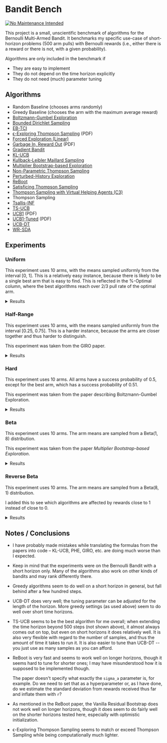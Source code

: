 # Bandit Bench

[![No Maintenance Intended](http://unmaintained.tech/badge.svg)](http://unmaintained.tech/)

This project is a small, unscientific benchmark of algorithms for the Bernoulli
Multi-Armed Bandit. It benchmarks my specific use-case of short-horizon problems
(500 arm pulls) with Bernoulli rewards (i.e., either there is a reward or there
is not, with a given probability).

Algorithms are only included in the benchmark if

- They are easy to implement
- They do not depend on the time horizon explicitly
- They do not need (much) parameter tuning

## Algorithms

- Random Baseline (chooses arms randomly)
- Greedy Baseline (chooses the arm with the maximum average reward)
- [Boltzmann-Gumbel Exploration](https://arxiv.org/abs/1705.10257)
- [Bounded Dirichlet Sampling](https://arxiv.org/abs/2111.09724)
- [EB-TCI](https://arxiv.org/abs/2206.05979)
- [ϵ-Exploring Thompson Sampling](https://proceedings.mlr.press/v202/jin23b/jin23b.pdf) (PDF)
- [Forced Exploration (Linear)](https://arxiv.org/abs/2312.07285)
- [Garbage In, Reward Out](http://proceedings.mlr.press/v97/kveton19a/kveton19a.pdf) (PDF)
- [Gradient Bandit](https://arxiv.org/abs/2402.17235)
- [KL-UCB](https://arxiv.org/abs/1102.2490)
- [Kullback-Leibler Maillard Sampling](https://arxiv.org/abs/2304.14989)
- [Multiplier Bootstrap-based Exploration](https://arxiv.org/abs/2302.01543)
- [Non-Parametric Thompson Sampling](https://proceedings.mlr.press/v117/riou20a.html)
- [Perturbed-History Exploration](https://arxiv.org/abs/1902.10089)
- [ReBoot](https://arxiv.org/abs/2002.08436)
- [Satisficing Thompson Sampling](https://arxiv.org/abs/1704.09028)
- [Thompson Sampling with Virtual Helping Agents (C3)](https://arxiv.org/abs/2209.08197)
- Thompson Sampling
- [Tsallis-INF](https://arxiv.org/abs/1807.07623)
- [TS-UCB](https://arxiv.org/abs/2006.06372)
- [UCB1](https://homes.di.unimi.it/~cesabian/Pubblicazioni/ml-02.pdf) (PDF)
- [UCB1-Tuned](https://homes.di.unimi.it/~cesabian/Pubblicazioni/ml-02.pdf) (PDF)
- [UCB-DT](https://arxiv.org/abs/2110.02690)
- [WR-SDA](https://arxiv.org/abs/2010.14323)

## Experiments

### Uniform

This experiment uses 10 arms, with the means sampled uniformly from the interval
[0, 1]. This is a relatively easy instance, because there is likely to be a
single best arm that is easy to find. This is reflected in the %-Optimal column,
where the best algorithms reach over 2/3 pull rate of the optimal arm.

<details>
<summary>Results</summary>

<!-- `> cat uniform.md` -->
<!-- BEGIN mdsh -->
| Algorithm                                                   | %-Optimal | Regret (Mean) | Regret (Median Absolute Deviation) |  Time  |
| ----------------------------------------------------------- | --------: | ------------: | ---------------------------------: | :----: |
| Vanilla Residual Bootstrap (init=1)                         |     73.31 |       16.9644 |                             3.0372 | 0.04s  |
| TS-UCB (100 samples)                                        |     72.43 |       17.4061 |                             3.2706 | 11.61s |
| TS-UCB (10 samples)                                         |     72.88 |       17.8546 |                             3.5976 | 1.17s  |
| UCB-DT (γ=1.00)                                             |     70.73 |       18.2706 |                             2.5295 | 0.51s  |
| UCB-DT (γ=0.90)                                             |     73.02 |       18.3178 |                             2.4600 | 0.51s  |
| UCB-DT (γ=0.95)                                             |     72.98 |       18.3323 |                             2.4505 | 0.51s  |
| UCB-DT (γ=0.75)                                             |     72.98 |       18.3605 |                             2.4852 | 0.52s  |
| Vanilla Residual Bootstrap (init=5)                         |     74.14 |       18.3977 |                             4.6928 | 0.04s  |
| Vanilla Residual Bootstrap (init=0)                         |     70.53 |       18.4180 |                             2.5125 | 0.05s  |
| ReBoot (r=0.50)                                             |     69.90 |       18.5399 |                             2.5231 | 0.04s  |
| ReBoot (r=0.25)                                             |     69.10 |       18.8862 |                             2.4942 | 0.05s  |
| ReBoot (r=0.90)                                             |     70.89 |       19.0026 |                             2.8707 | 0.04s  |
| ReBoot (r=1.00)                                             |     70.75 |       19.6511 |                             2.9337 | 0.04s  |
| Greedy                                                      |     67.48 |       19.7483 |                             2.4973 | 0.03s  |
| TS-UCB (1 samples)                                          |     72.28 |       19.9767 |                             5.3785 | 0.14s  |
| Thompson Sampling with Virtual Helping Agents (Combiner C3) |     63.36 |       21.1298 |                             6.2710 | 4.02s  |
| WR-SDA                                                      |     67.66 |       23.8199 |                             5.0460 | 0.35s  |
| Optimistic Thompson Sampling                                |     69.69 |       25.4924 |                             7.1978 | 0.17s  |
| Multiplier Bootstrap-based Exploration                      |     67.82 |       26.0614 |                             3.6393 | 0.99s  |
| ReBoot (r=1.50)                                             |     70.37 |       26.4939 |                             3.5531 | 0.04s  |
| ϵ-Exploring Thompson Sampling                               |     64.31 |       27.5471 |                             8.9868 | 0.03s  |
| Thompson Sampling                                           |     67.00 |       28.9445 |                             7.1632 | 0.13s  |
| Satisficing Thompson Sampling (ϵ=0.005)                     |     66.88 |       29.0225 |                             7.0900 | 0.17s  |
| Satisficing Thompson Sampling (ϵ=0.010)                     |     66.49 |       29.3398 |                             6.9895 | 0.17s  |
| KL-UCB                                                      |     67.56 |       29.6893 |                             7.4957 | 1.39s  |
| ReBoot (r=1.70)                                             |     68.47 |       31.4177 |                             3.6511 | 0.04s  |
| UCB1-Tuned                                                  |     62.81 |       31.7769 |                             3.6345 | 0.07s  |
| Non-Parametric Thompson Sampling                            |     64.59 |       33.8504 |                             7.0679 | 0.68s  |
| Bounded Dirichlet Sampling                                  |     64.70 |       34.2376 |                             7.1518 | 0.34s  |
| Satisficing Thompson Sampling (ϵ=0.050)                     |     58.20 |       34.9791 |                             6.9401 | 0.17s  |
| Kullback-Leibler Maillard Sampling                          |     60.53 |       37.5467 |                             8.4138 | 0.11s  |
| Perturbed-History Exploration (a=1.1)                       |     57.78 |       37.8970 |                             5.6488 | 0.13s  |
| ReBoot (r=2.10)                                             |     63.19 |       42.4910 |                             4.3076 | 0.04s  |
| Satisficing Thompson Sampling (ϵ=0.100)                     |     44.92 |       44.1840 |                            10.6738 | 0.17s  |
| Garbage In, Reward Out (a=0.10)                             |     57.08 |       44.4496 |                             4.8697 | 0.14s  |
| Tsallis-INF                                                 |     55.26 |       46.5441 |                             5.8549 | 0.21s  |
| Garbage In, Reward Out (a=0.33)                             |     51.88 |       51.5502 |                             5.3784 | 0.17s  |
| EB-TCI                                                      |     42.95 |       56.0202 |                            16.1098 | 0.07s  |
| Perturbed-History Exploration (a=2.1)                       |     48.19 |       56.7164 |                             6.0494 | 0.16s  |
| Garbage In, Reward Out (a=1.00)                             |     43.64 |       66.8026 |                             7.0771 | 0.19s  |
| Boltzmann-Gumbel Exploration                                |     44.52 |       69.1820 |                             6.7076 | 0.07s  |
| UCB1                                                        |     34.84 |       87.3965 |                            10.1205 | 0.05s  |
| Gradient Bandit                                             |     30.56 |      111.1047 |                            17.4381 | 0.08s  |
| Gradient Bandit (with baseline)                             |     31.78 |      114.0673 |                            11.6366 | 0.07s  |
| Forced Exploration                                          |     39.67 |      120.7367 |                            16.8185 | 0.02s  |
| Random                                                      |      9.99 |      205.0580 |                            30.3100 | 0.01s  |
<!-- END mdsh -->

</details>

### Half-Range

This experiment uses 10 arms, with the means sampled uniformly from the interval
\[0.25, 0.75\]. This is a harder instance, because the arms are closer together
and thus harder to distinguish.

This experiment was taken from the GIRO paper.

<details>
<summary>Results</summary>

<!-- `> cat half_range.md` -->
<!-- BEGIN mdsh -->
| Algorithm                                                   | %-Optimal | Regret (Mean) | Regret (Median Absolute Deviation) |  Time  |
| ----------------------------------------------------------- | --------: | ------------: | ---------------------------------: | :----: |
| Vanilla Residual Bootstrap (init=1)                         |     45.94 |       24.6010 |                             6.5389 | 0.04s  |
| UCB-DT (γ=0.90)                                             |     44.11 |       25.7379 |                             7.1522 | 0.53s  |
| UCB-DT (γ=0.95)                                             |     44.07 |       25.7444 |                             7.1627 | 0.53s  |
| UCB-DT (γ=0.75)                                             |     44.20 |       25.7518 |                             7.1508 | 0.53s  |
| Thompson Sampling with Virtual Helping Agents (Combiner C3) |     44.83 |       26.7704 |                             8.7872 | 1.87s  |
| TS-UCB (100 samples)                                        |     44.83 |       27.4483 |                             6.6267 | 11.68s |
| Vanilla Residual Bootstrap (init=0)                         |     39.98 |       27.7827 |                             9.2352 | 0.04s  |
| ReBoot (r=1.00)                                             |     41.18 |       27.8871 |                             8.3985 | 0.04s  |
| ReBoot (r=0.25)                                             |     39.43 |       27.9227 |                             9.4988 | 0.05s  |
| Greedy                                                      |     39.00 |       28.0151 |                             9.7636 | 0.03s  |
| ReBoot (r=0.90)                                             |     40.63 |       28.0172 |                             8.8135 | 0.04s  |
| UCB-DT (γ=1.00)                                             |     39.38 |       28.0689 |                             9.7290 | 0.52s  |
| ReBoot (r=0.50)                                             |     39.52 |       28.0805 |                             9.6491 | 0.04s  |
| TS-UCB (10 samples)                                         |     45.12 |       28.1337 |                             6.0061 | 1.18s  |
| Vanilla Residual Bootstrap (init=5)                         |     43.54 |       30.2281 |                             6.9636 | 0.04s  |
| ϵ-Exploring Thompson Sampling                               |     41.08 |       30.8109 |                             9.0357 | 0.04s  |
| Multiplier Bootstrap-based Exploration                      |     42.47 |       30.9818 |                             6.6402 | 1.00s  |
| TS-UCB (1 samples)                                          |     42.42 |       31.6765 |                             6.1443 | 0.14s  |
| ReBoot (r=1.50)                                             |     42.27 |       31.7111 |                             6.1746 | 0.04s  |
| WR-SDA                                                      |     38.17 |       34.3574 |                             7.8687 | 0.55s  |
| ReBoot (r=1.70)                                             |     39.81 |       35.3730 |                             6.1512 | 0.04s  |
| UCB1-Tuned                                                  |     39.23 |       36.0362 |                             5.7070 | 0.07s  |
| Optimistic Thompson Sampling                                |     37.57 |       38.4989 |                             7.1213 | 0.18s  |
| Thompson Sampling                                           |     35.68 |       40.6934 |                             7.4756 | 0.13s  |
| Satisficing Thompson Sampling (ϵ=0.005)                     |     35.61 |       40.7462 |                             7.4738 | 0.17s  |
| Satisficing Thompson Sampling (ϵ=0.010)                     |     35.54 |       40.8342 |                             7.6058 | 0.17s  |
| ReBoot (r=2.10)                                             |     36.02 |       41.5702 |                             6.5876 | 0.04s  |
| Perturbed-History Exploration (a=1.1)                       |     34.15 |       42.4480 |                             7.6337 | 0.15s  |
| KL-UCB                                                      |     35.22 |       42.8549 |                             6.2878 | 1.48s  |
| EB-TCI                                                      |     30.68 |       43.1680 |                             8.8295 | 0.07s  |
| Satisficing Thompson Sampling (ϵ=0.050)                     |     33.15 |       43.2663 |                             8.0491 | 0.17s  |
| Non-Parametric Thompson Sampling                            |     33.66 |       43.8953 |                             7.4578 | 0.70s  |
| Bounded Dirichlet Sampling                                  |     33.37 |       44.9539 |                             7.9732 | 0.43s  |
| Garbage In, Reward Out (a=0.10)                             |     32.82 |       44.9909 |                             7.5012 | 0.17s  |
| Tsallis-INF                                                 |     33.02 |       45.9683 |                             8.4113 | 0.22s  |
| Kullback-Leibler Maillard Sampling                          |     30.15 |       48.1212 |                             8.2677 | 0.12s  |
| Satisficing Thompson Sampling (ϵ=0.100)                     |     27.97 |       48.1233 |                            10.0095 | 0.17s  |
| Garbage In, Reward Out (a=0.33)                             |     30.19 |       49.2192 |                             8.0236 | 0.19s  |
| Perturbed-History Exploration (a=2.1)                       |     28.34 |       52.5133 |                             8.3130 | 0.17s  |
| Garbage In, Reward Out (a=1.00)                             |     25.47 |       58.0660 |                             8.8999 | 0.20s  |
| Boltzmann-Gumbel Exploration                                |     25.93 |       58.3994 |                             8.7698 | 0.08s  |
| Forced Exploration                                          |     27.38 |       65.0601 |                             9.4003 | 0.02s  |
| UCB1                                                        |     20.65 |       68.4993 |                            10.1090 | 0.05s  |
| Gradient Bandit                                             |     19.16 |       75.6775 |                            12.1688 | 0.08s  |
| Gradient Bandit (with baseline)                             |     18.70 |       77.4743 |                            10.5750 | 0.07s  |
| Random                                                      |      9.99 |      102.5290 |                            15.1550 | 0.01s  |
<!-- END mdsh -->

</details>

### Hard

This experiment uses 10 arms. All arms have a success probability of 0.5, except
for the best arm, which has a success probability of 0.51.

This experiment was taken from the paper describing Boltzmann-Gumbel Exploration.

<details>
<summary>Results</summary>

<!-- `> cat hard.md` -->
<!-- BEGIN mdsh -->
| Algorithm                                                   | %-Optimal | Regret (Mean) | Regret (Median Absolute Deviation) |  Time  |
| ----------------------------------------------------------- | --------: | ------------: | ---------------------------------: | :----: |
| Greedy                                                      |     16.60 |        4.1700 |                             0.0100 | 0.03s  |
| ReBoot (r=0.25)                                             |     14.23 |        4.2883 |                             0.0200 | 0.05s  |
| Vanilla Residual Bootstrap (init=0)                         |     13.97 |        4.3017 |                             0.0600 | 0.04s  |
| ϵ-Exploring Thompson Sampling                               |     13.52 |        4.3242 |                             0.1100 | 0.04s  |
| UCB-DT (γ=0.90)                                             |     13.15 |        4.3424 |                             0.0100 | 0.53s  |
| UCB-DT (γ=0.95)                                             |     13.15 |        4.3424 |                             0.0100 | 0.53s  |
| UCB-DT (γ=1.00)                                             |     13.07 |        4.3464 |                             0.0200 | 0.53s  |
| ReBoot (r=0.50)                                             |     13.07 |        4.3467 |                             0.0200 | 0.05s  |
| Forced Exploration                                          |     13.05 |        4.3476 |                             0.1900 | 0.02s  |
| UCB-DT (γ=0.75)                                             |     12.93 |        4.3535 |                             0.0100 | 0.53s  |
| Vanilla Residual Bootstrap (init=1)                         |     12.84 |        4.3582 |                             0.1700 | 0.04s  |
| ReBoot (r=0.90)                                             |     12.62 |        4.3688 |                             0.1300 | 0.05s  |
| ReBoot (r=1.00)                                             |     12.46 |        4.3769 |                             0.1800 | 0.04s  |
| TS-UCB (100 samples)                                        |     12.06 |        4.3971 |                             0.2500 | 11.74s |
| ReBoot (r=1.50)                                             |     11.62 |        4.4190 |                             0.3800 | 0.04s  |
| TS-UCB (10 samples)                                         |     11.58 |        4.4209 |                             0.4400 | 1.19s  |
| Vanilla Residual Bootstrap (init=5)                         |     11.51 |        4.4247 |                             0.4400 | 0.04s  |
| EB-TCI                                                      |     11.50 |        4.4250 |                             0.4400 | 0.08s  |
| Multiplier Bootstrap-based Exploration                      |     11.49 |        4.4257 |                             0.2500 | 1.00s  |
| Thompson Sampling with Virtual Helping Agents (Combiner C3) |     11.48 |        4.4258 |                             0.4000 | 0.74s  |
| WR-SDA                                                      |     11.44 |        4.4278 |                             0.3200 | 0.37s  |
| ReBoot (r=1.70)                                             |     11.34 |        4.4332 |                             0.4200 | 0.04s  |
| TS-UCB (1 samples)                                          |     11.26 |        4.4368 |                             0.4600 | 0.14s  |
| Optimistic Thompson Sampling                                |     11.26 |        4.4371 |                             0.4400 | 0.18s  |
| Tsallis-INF                                                 |     11.25 |        4.4377 |                             0.2900 | 0.22s  |
| ReBoot (r=2.10)                                             |     11.24 |        4.4380 |                             0.4200 | 0.05s  |
| Non-Parametric Thompson Sampling                            |     11.22 |        4.4391 |                             0.4100 | 0.71s  |
| Thompson Sampling                                           |     11.21 |        4.4397 |                             0.4300 | 0.14s  |
| Satisficing Thompson Sampling (ϵ=0.005)                     |     11.20 |        4.4398 |                             0.4400 | 0.18s  |
| Satisficing Thompson Sampling (ϵ=0.010)                     |     11.20 |        4.4401 |                             0.4400 | 0.17s  |
| Perturbed-History Exploration (a=1.1)                       |     11.20 |        4.4402 |                             0.4300 | 0.16s  |
| Garbage In, Reward Out (a=0.10)                             |     11.19 |        4.4404 |                             0.4200 | 0.18s  |
| Satisficing Thompson Sampling (ϵ=0.050)                     |     11.15 |        4.4426 |                             0.4100 | 0.17s  |
| Garbage In, Reward Out (a=0.33)                             |     11.08 |        4.4462 |                             0.3700 | 0.19s  |
| KL-UCB                                                      |     11.06 |        4.4468 |                             0.3000 | 1.48s  |
| Perturbed-History Exploration (a=2.1)                       |     10.95 |        4.4524 |                             0.3300 | 0.18s  |
| Kullback-Leibler Maillard Sampling                          |     10.94 |        4.4530 |                             0.3300 | 0.12s  |
| Bounded Dirichlet Sampling                                  |     10.91 |        4.4545 |                             0.2900 | 0.39s  |
| UCB1-Tuned                                                  |     10.82 |        4.4591 |                             0.4600 | 0.07s  |
| Satisficing Thompson Sampling (ϵ=0.100)                     |     10.78 |        4.4612 |                             0.3100 | 0.18s  |
| Boltzmann-Gumbel Exploration                                |     10.73 |        4.4636 |                             0.2600 | 0.07s  |
| Garbage In, Reward Out (a=1.00)                             |     10.72 |        4.4642 |                             0.2600 | 0.21s  |
| UCB1                                                        |     10.26 |        4.4872 |                             0.1300 | 0.04s  |
| Gradient Bandit (with baseline)                             |     10.23 |        4.4885 |                             0.1100 | 0.07s  |
| Gradient Bandit                                             |     10.18 |        4.4912 |                             0.1300 | 0.08s  |
| Random                                                      |      9.98 |        4.5008 |                             0.0400 | 0.01s  |
<!-- END mdsh -->

</details>

### Beta

This experiment uses 10 arms. The arm means are sampled from a Beta(1, 8) distribution.

This experiment was taken from the paper *Multiplier Bootstrap-based Exploration*.

<details>
<summary>Results</summary>

<!-- `> cat beta.md` -->
<!-- BEGIN mdsh -->
| Algorithm                                                   | %-Optimal | Regret (Mean) | Regret (Median Absolute Deviation) |  Time  |
| ----------------------------------------------------------- | --------: | ------------: | ---------------------------------: | :----: |
| Vanilla Residual Bootstrap (init=1)                         |     56.71 |       22.3221 |                             4.6914 | 0.05s  |
| ReBoot (r=1.00)                                             |     55.00 |       22.7015 |                             5.7422 | 0.05s  |
| UCB-DT (γ=0.75)                                             |     55.00 |       22.7051 |                             6.0302 | 0.50s  |
| UCB-DT (γ=0.95)                                             |     54.67 |       22.8374 |                             6.0357 | 0.50s  |
| UCB-DT (γ=0.90)                                             |     54.53 |       22.8662 |                             6.0630 | 0.50s  |
| UCB-DT (γ=1.00)                                             |     53.44 |       22.9767 |                             7.3694 | 0.49s  |
| ReBoot (r=0.90)                                             |     53.45 |       23.1910 |                             6.5038 | 0.05s  |
| Thompson Sampling with Virtual Helping Agents (Combiner C3) |     56.91 |       23.2902 |                             7.1493 | 2.84s  |
| TS-UCB (100 samples)                                        |     56.19 |       25.1924 |                             4.4774 | 12.54s |
| ReBoot (r=1.50)                                             |     55.33 |       25.5983 |                             4.8770 | 0.05s  |
| Multiplier Bootstrap-based Exploration                      |     54.92 |       25.7531 |                             5.7460 | 1.01s  |
| TS-UCB (10 samples)                                         |     54.99 |       26.7554 |                             4.4802 | 1.27s  |
| ReBoot (r=1.70)                                             |     54.15 |       27.8226 |                             5.3817 | 0.05s  |
| TS-UCB (1 samples)                                          |     52.72 |       29.8275 |                             5.0292 | 0.15s  |
| ReBoot (r=0.50)                                             |     44.19 |       30.2711 |                            12.3522 | 0.05s  |
| ReBoot (r=2.10)                                             |     51.74 |       32.4011 |                             6.6040 | 0.05s  |
| ϵ-Exploring Thompson Sampling                               |     44.70 |       33.6912 |                            12.4300 | 0.04s  |
| UCB1-Tuned                                                  |     48.78 |       34.1720 |                             5.7265 | 0.08s  |
| Vanilla Residual Bootstrap (init=5)                         |     48.61 |       35.5557 |                             5.6832 | 0.04s  |
| Optimistic Thompson Sampling                                |     47.54 |       36.0169 |                             6.2395 | 0.19s  |
| Garbage In, Reward Out (a=0.10)                             |     46.27 |       36.5880 |                             6.6192 | 0.14s  |
| Satisficing Thompson Sampling (ϵ=0.005)                     |     45.53 |       38.0235 |                             6.6411 | 0.18s  |
| Thompson Sampling                                           |     45.50 |       38.0338 |                             6.6413 | 0.14s  |
| Satisficing Thompson Sampling (ϵ=0.010)                     |     45.41 |       38.1336 |                             6.6271 | 0.18s  |
| KL-UCB                                                      |     45.13 |       38.3085 |                             5.9510 | 1.45s  |
| Vanilla Residual Bootstrap (init=0)                         |     38.13 |       39.3544 |                            19.2688 | 0.05s  |
| ReBoot (r=0.25)                                             |     37.92 |       39.3729 |                            19.8975 | 0.05s  |
| Non-Parametric Thompson Sampling                            |     44.28 |       39.6896 |                             6.8661 | 0.70s  |
| Greedy                                                      |     37.36 |       39.9645 |                            20.3130 | 0.03s  |
| Bounded Dirichlet Sampling                                  |     44.03 |       40.2371 |                             6.7909 | 0.43s  |
| WR-SDA                                                      |     37.82 |       40.8505 |                            18.3470 | 0.67s  |
| Satisficing Thompson Sampling (ϵ=0.050)                     |     41.92 |       41.3247 |                             7.3104 | 0.18s  |
| Kullback-Leibler Maillard Sampling                          |     41.32 |       41.7427 |                             7.4157 | 0.12s  |
| Perturbed-History Exploration (a=1.1)                       |     41.26 |       43.0633 |                             7.6161 | 0.16s  |
| Garbage In, Reward Out (a=0.33)                             |     38.72 |       46.2679 |                             7.9517 | 0.18s  |
| Satisficing Thompson Sampling (ϵ=0.100)                     |     33.92 |       48.8980 |                             9.5939 | 0.19s  |
| Perturbed-History Exploration (a=2.1)                       |     33.06 |       54.2431 |                             9.6641 | 0.19s  |
| Tsallis-INF                                                 |     32.65 |       55.1568 |                            11.1605 | 0.24s  |
| Forced Exploration                                          |     33.93 |       58.8258 |                            16.0080 | 0.03s  |
| EB-TCI                                                      |     24.85 |       58.9761 |                            22.9968 | 0.08s  |
| Garbage In, Reward Out (a=1.00)                             |     29.74 |       58.9955 |                            11.3563 | 0.22s  |
| Boltzmann-Gumbel Exploration                                |     30.21 |       59.0762 |                            11.4529 | 0.08s  |
| UCB1                                                        |     22.44 |       70.4627 |                            16.8609 | 0.05s  |
| Gradient Bandit                                             |     20.43 |       75.0125 |                            17.3070 | 0.08s  |
| Gradient Bandit (with baseline)                             |     20.06 |       75.7085 |                            17.5892 | 0.08s  |
| Random                                                      |      9.99 |       94.2791 |                            25.9206 | 0.01s  |
<!-- END mdsh -->

</details>

### Reverse Beta

This experiment uses 10 arms. The arm means are sampled from a Beta(8, 1) distribution.

I added this to see which algorithms are affected by rewards close to 1 instead of close to 0.

<details>
<summary>Results</summary>

<!-- `> cat reverse_beta.md` -->
<!-- BEGIN mdsh -->
| Algorithm                                                   | %-Optimal | Regret (Mean) | Regret (Median Absolute Deviation) |  Time  |
| ----------------------------------------------------------- | --------: | ------------: | ---------------------------------: | :----: |
| TS-UCB (100 samples)                                        |     58.71 |        7.4481 |                             2.1886 | 11.86s |
| TS-UCB (10 samples)                                         |     57.79 |        7.8999 |                             1.9148 | 1.20s  |
| TS-UCB (1 samples)                                          |     57.53 |        8.3487 |                             1.7839 | 0.15s  |
| Vanilla Residual Bootstrap (init=5)                         |     54.98 |        8.6023 |                             1.5733 | 0.04s  |
| Vanilla Residual Bootstrap (init=1)                         |     54.29 |        8.6730 |                             1.5690 | 0.04s  |
| UCB-DT (γ=1.00)                                             |     55.22 |        8.6731 |                             1.5458 | 0.53s  |
| ReBoot (r=0.50)                                             |     53.85 |        8.7544 |                             1.5784 | 0.05s  |
| Vanilla Residual Bootstrap (init=0)                         |     53.82 |        8.7563 |                             1.5834 | 0.05s  |
| UCB-DT (γ=0.90)                                             |     55.32 |        8.7670 |                             1.5465 | 0.53s  |
| UCB-DT (γ=0.95)                                             |     55.25 |        8.7822 |                             1.5484 | 0.53s  |
| ReBoot (r=0.25)                                             |     53.65 |        8.7916 |                             1.5797 | 0.05s  |
| ReBoot (r=0.90)                                             |     54.52 |        8.8017 |                             1.5919 | 0.05s  |
| Greedy                                                      |     53.46 |        8.8426 |                             1.5877 | 0.03s  |
| UCB-DT (γ=0.75)                                             |     55.50 |        8.8734 |                             1.5938 | 0.53s  |
| ReBoot (r=1.00)                                             |     54.58 |        8.9873 |                             1.6223 | 0.05s  |
| Optimistic Thompson Sampling                                |     55.57 |        9.3600 |                             3.3451 | 0.18s  |
| WR-SDA                                                      |     52.20 |       10.4022 |                             2.8202 | 0.21s  |
| ϵ-Exploring Thompson Sampling                               |     44.32 |       11.1621 |                             4.2373 | 0.04s  |
| KL-UCB                                                      |     51.72 |       11.7599 |                             3.6028 | 1.21s  |
| Thompson Sampling                                           |     48.36 |       12.6305 |                             2.8003 | 0.14s  |
| Thompson Sampling with Virtual Helping Agents (Combiner C3) |     36.88 |       12.6832 |                             4.2582 | 2.43s  |
| ReBoot (r=1.50)                                             |     50.83 |       12.6931 |                             2.2936 | 0.05s  |
| Satisficing Thompson Sampling (ϵ=0.005)                     |     48.28 |       12.7174 |                             2.8361 | 0.18s  |
| Satisficing Thompson Sampling (ϵ=0.010)                     |     46.43 |       13.2106 |                             2.8578 | 0.18s  |
| Non-Parametric Thompson Sampling                            |     47.42 |       13.7743 |                             4.3390 | 0.71s  |
| Bounded Dirichlet Sampling                                  |     45.50 |       14.7444 |                             4.6974 | 0.37s  |
| ReBoot (r=1.70)                                             |     48.26 |       14.9293 |                             2.5980 | 0.05s  |
| Kullback-Leibler Maillard Sampling                          |     43.49 |       15.3254 |                             5.1663 | 0.11s  |
| Multiplier Bootstrap-based Exploration                      |     37.02 |       17.2756 |                             2.6160 | 1.01s  |
| Satisficing Thompson Sampling (ϵ=0.050)                     |     27.59 |       18.2837 |                             5.3096 | 0.18s  |
| ReBoot (r=2.10)                                             |     42.67 |       19.2490 |                             3.3197 | 0.05s  |
| EB-TCI                                                      |     35.83 |       20.0130 |                             5.2114 | 0.07s  |
| UCB1-Tuned                                                  |     25.26 |       23.1257 |                             3.4924 | 0.08s  |
| Tsallis-INF                                                 |     26.49 |       23.5590 |                             4.3226 | 0.21s  |
| Satisficing Thompson Sampling (ϵ=0.100)                     |     17.38 |       25.0755 |                             9.0207 | 0.17s  |
| Perturbed-History Exploration (a=1.1)                       |     24.23 |       25.1162 |                             4.2813 | 0.17s  |
| Garbage In, Reward Out (a=0.10)                             |     25.73 |       25.2640 |                             4.0182 | 0.15s  |
| Garbage In, Reward Out (a=0.33)                             |     21.04 |       28.6989 |                             4.8275 | 0.20s  |
| Forced Exploration                                          |     31.25 |       30.1683 |                             5.7161 | 0.03s  |
| Perturbed-History Exploration (a=2.1)                       |     18.80 |       30.7373 |                             5.2197 | 0.19s  |
| Garbage In, Reward Out (a=1.00)                             |     17.31 |       32.8438 |                             5.6154 | 0.22s  |
| Boltzmann-Gumbel Exploration                                |     17.50 |       33.1221 |                             5.5971 | 0.08s  |
| UCB1                                                        |     14.58 |       36.5304 |                             6.3337 | 0.05s  |
| Gradient Bandit                                             |     13.75 |       39.9529 |                             8.1144 | 0.08s  |
| Gradient Bandit (with baseline)                             |     13.20 |       41.3526 |                             7.4311 | 0.08s  |
| Random                                                      |      9.97 |       49.8281 |                             9.9126 | 0.01s  |
<!-- END mdsh -->

</details>

## Notes / Conclusions

- I have probably made mistakes while translating the formulas from the papers
  into code – KL-UCB, PHE, GIRO, etc. are doing much worse than I expected.

- Keep in mind that the experiments were on the Bernoulli Bandit with a short
  horizon only. Many of the algorithms also work on other kinds of bandits and
  may rank differently there.

- Greedy algorithms seem to do well on a short horizon in general, but fall
  behind after a few hundred steps.

- UCB-DT does very well; the tuning parameter can be adjusted for the length
  of the horizon. More greedy settings (as used above) seem to do well over
  short time horizons.

- TS-UCB seems to be the best algorithm for me overall; when extending the time
  horizon beyond 500 steps (not shown above), it almost always comes out on top,
  but even on short horizons it does relatively well. It is also very flexible
  with regard to the number of samples, and thus the amount of time it takes to
  run it. It is also easier to tune than UCB-DT -- you just use as many samples
  as you can afford.

- ReBoot is very fast and seems to work well on longer horizons, though it seems
  hard to tune for shorter ones; I may have misunderstood how it is supposed to
  be implemented though.

  The paper doesn't specify what exactly the `sigma_a` parameter is, for
  example. Do we need to set that as a hyperparameter or, as I have done, do we
  estimate the standard deviation from rewards received thus far and inflate
  them with `r`?

- As mentioned in the ReBoot paper, the Vanilla Residual Bootstrap does not work
  well on longer horizons, though it does seem to do fairly well on the shorter
  horizons tested here, especially with optimistic initialization.

- ϵ-Exploring Thompson Sampling seems to match or exceed Thompson Sampling
  while being computationally much lighter.
